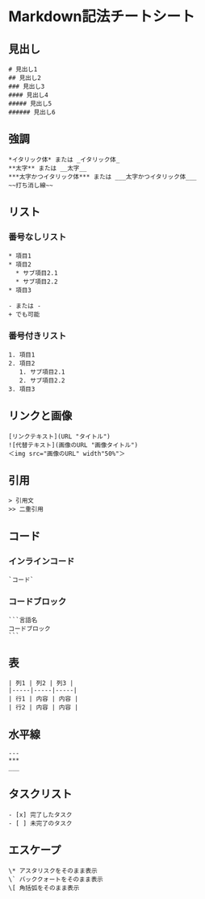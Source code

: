 # Markdown記法チートシート

## 見出し
```
# 見出し1
## 見出し2
### 見出し3
#### 見出し4
##### 見出し5
###### 見出し6
```

## 強調
```
*イタリック体* または _イタリック体_
**太字** または __太字__
***太字かつイタリック体*** または ___太字かつイタリック体___
~~打ち消し線~~
```

## リスト
### 番号なしリスト
```
* 項目1
* 項目2
  * サブ項目2.1
  * サブ項目2.2
* 項目3

- または -
+ でも可能
```

### 番号付きリスト
```
1. 項目1
2. 項目2
   1. サブ項目2.1
   2. サブ項目2.2
3. 項目3
```

## リンクと画像
```
[リンクテキスト](URL "タイトル")
![代替テキスト](画像のURL "画像タイトル")
＜img src="画像のURL" width"50%"＞
```

## 引用
```
> 引用文
>> 二重引用
```

## コード
### インラインコード
```
`コード`
```

### コードブロック
````
```言語名
コードブロック
```
````

## 表
```
| 列1 | 列2 | 列3 |
|-----|-----|-----|
| 行1 | 内容 | 内容 |
| 行2 | 内容 | 内容 |
```

## 水平線
```
---
***
___
```

## タスクリスト
```
- [x] 完了したタスク
- [ ] 未完了のタスク
```

## エスケープ
```
\* アスタリスクをそのまま表示
\` バッククォートをそのまま表示
\[ 角括弧をそのまま表示
```

